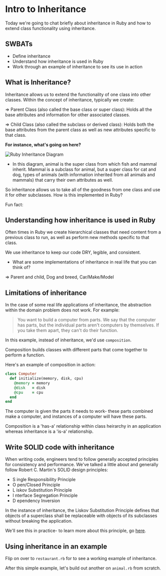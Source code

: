# Intro to Inheritance

Today we're going to chat briefly about inheritance in Ruby and how to extend class functionality using inheritance.


## SWBATs 

- Define inheritance
- Understand how inheritance is used in Ruby
- Work through an example of inheritance to see its use in action


## What is Inheritance? 

Inheritance allows us to extend the functionality of one class into other classes. Within the concept of inheritance, typically we create: 

=> Parent Class (also called the base class or super class): Holds all the base attributes and information for other associated classes. 

=> Child Class (also called the subclass or derived class): Holds both the base attributes from the parent class as well as new attributes specific to that class.

**For instance, what's going on here?**

![Ruby Inheritance Diagram](https://d2aw5xe2jldque.cloudfront.net/books/ruby/images/animal_hierarchy.jpg)

- In this diagram, animal is the super class from which fish and mammal inherit. Mammal is a subclass for animal, but a super class for cat and dog, types of animals (with information inherited from all animals and mammals) that carry their own attributes as well.


So inheritance allows us to take all of the goodness from one class and use it for other subclasses. How is this implemented in Ruby? 

Fun fact: 



## Understanding how inheritance is used in Ruby

Often times in Ruby we create hierarchical classes that need content from a previous class to run, as well as perform new methods specific to that class. 

We use inheritance to keep our code DRY, legible, and consistent.

- What are some implementations of inheritance in real life that you can think of?

=> Parent and child, Dog and breed, Car/Make/Model

## Limitations of inheritance

In the case of some real life applications of inheritance, the abstraction within the domain problem does not work. For example: 

>You want to build a computer from parts.
We say that the computer has parts, but the individual parts aren't computers by themselves.
If you take them apart, they can't do their function.

In this example, instead of inheritance, we'd use `composition`. 

Composition builds classes with different parts that come together to perform a function. 

Here's an example of composition in action:

```rb
class Computer
  def initialize(memory, disk, cpu)
    @memory = memory
    @disk   = disk
    @cpu    = cpu
  end
end
```

The computer is given the parts it needs to work- these parts combined make a computer, and instances of a computer will have these parts. 

Composition is a 'has-a' relationship within class heirarchy in an application whereas inheritance is a 'is-a' relationship.


## Write SOLID code with inheritance

When writing code, engineers tend to follow generally accepted principles for consistency and performance. We've talked a little about and generally follow Robert C. Martin's SOLID design principles: 

- S ingle Responsibility Principle
- O pen/Closed Principle
- L iskov Substitution Principle
- I nterface Segregation Principle
- D ependency Inversion


In the instance of inheritance, the Liskov Substitution Principle defines that objects of a superclass shall be replaceable with objects of its subclasses without breaking the application. 


We'll see this in practice- to learn more about this principle, go [here](https://stackify.com/solid-design-liskov-substitution-principle/).



## Using inheritance in an example

Flip on over to `restaurant.rb` for to see a working example of inheritance.

After this simple example, let's build out another on `animal.rb` from scratch.



